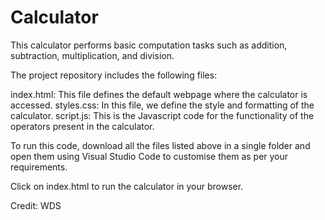 # Calculator

This calculator performs basic computation tasks such as addition, subtraction, multiplication, and division.

The project repository includes the following files:

index.html: This file defines the default webpage where the calculator is accessed.
styles.css: In this file, we define the style and formatting of the calculator.
script.js: This is the Javascript code for the functionality of the operators present in the calculator.

To run this code, download all the files listed above in a single folder and open them using Visual Studio Code to customise them as per your requirements.

Click on index.html to run the calculator in your browser.

Credit: WDS
